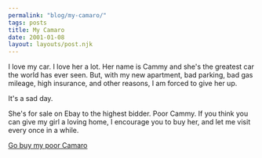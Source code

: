 ```yaml
---
permalink: "blog/my-camaro/"
tags: posts
title: My Camaro
date: 2001-01-08
layout: layouts/post.njk
---
```


I love my car. I love her a lot. Her name is Cammy and she's the greatest car the world has ever seen. But, with my new apartment, bad parking, bad gas mileage, high insurance, and other reasons, I am forced to give her up. 

It's a sad day.

She's for sale on Ebay to the highest bidder. Poor Cammy. If you think you can give my girl a loving home, I encourage you to buy her, and let me visit every once in a while.

[Go buy my poor Camaro][1]

 [1]: http://cgi.ebay.com/ebaymotors/aw-cgi/eBayISAPI.dll?ViewItem&item=538406051&tc=photo6161